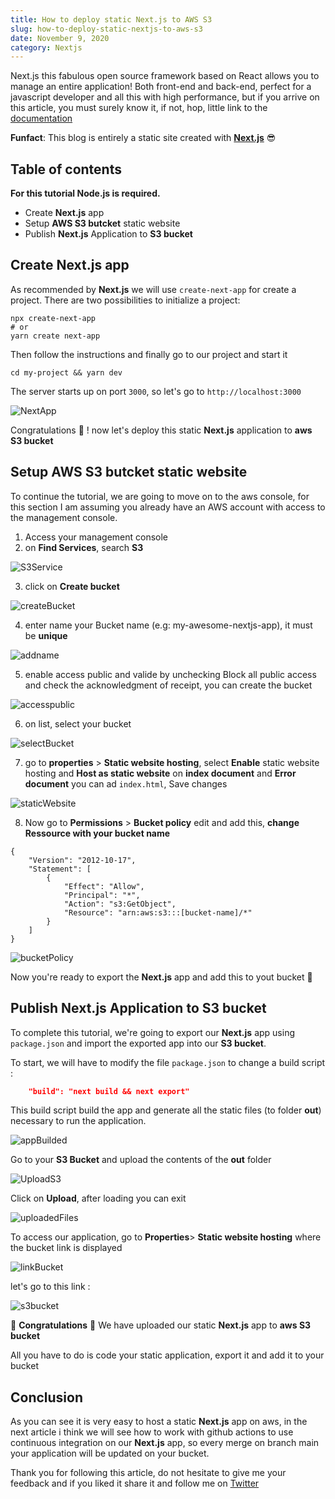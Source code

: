 ```yaml
---
title: How to deploy static Next.js to AWS S3
slug: how-to-deploy-static-nextjs-to-aws-s3
date: November 9, 2020
category: Nextjs
---
```


Next.js this fabulous open source framework based on React allows you to manage an entire application! Both front-end and back-end, perfect for a javascript developer and all this with high performance, but if you arrive on this article, you must surely know it, if not, hop, little link to the [documentation](https://nextjs.org/docs/getting-started)

**Funfact**: This blog is entirely a static site created with [**Next.js**](https://nextjs.org/) 😎

## Table of contents

**For this tutorial Node.js is required.**

- Create **Next.js** app
- Setup **AWS S3 butcket** static website
- Publish **Next.js** Application to **S3 bucket**

## Create Next.js app

As recommended by **Next.js** we will use `create-next-app` for create a project.
There are two possibilities to initialize a project:

```shell
npx create-next-app
# or
yarn create next-app
```

Then follow the instructions and finally go to our project and start it

```shell
cd my-project && yarn dev
```

The server starts up on port `3000`, so let's go to `http://localhost:3000`

![NextApp](https://user-images.githubusercontent.com/13301795/98562391-4d347400-22aa-11eb-8e1e-d9dbec1d37e5.png 'The next app started')

Congratulations 🎉 ! now let's deploy this static **Next.js** application to **aws S3 bucket**

## Setup AWS S3 butcket static website

To continue the tutorial, we are going to move on to the aws console, for this section I am assuming you already have an AWS account with access to the management console.

1. Access your management console
2. on **Find Services**, search **S3**

![S3Service](https://user-images.githubusercontent.com/13301795/98572716-398f0a80-22b6-11eb-847a-8cff5fe5d392.png 'Search S3')

3. click on **Create bucket**

![createBucket](https://user-images.githubusercontent.com/13301795/98572713-37c54700-22b6-11eb-96a2-9a3dd530284e.png 'Create bucket')

4. enter name your Bucket name (e.g: my-awesome-nextjs-app), it must be **unique**

![addname](https://user-images.githubusercontent.com/13301795/98574220-f6359b80-22b7-11eb-9429-a25842f91b90.png 'add bucket name')

5. enable access public and valide by unchecking Block all public access and check the acknowledgment of receipt, you can create the bucket

![accesspublic](https://user-images.githubusercontent.com/13301795/98574198-ed44ca00-22b7-11eb-9c60-acb054784221.png 'enable access public')

6. on list, select your bucket

![selectBucket](https://user-images.githubusercontent.com/13301795/98574186-eae27000-22b7-11eb-8422-b54b7ab7eca9.png 'select bucket on list')

7. go to **properties** > **Static website hosting**, select **Enable** static website hosting and **Host as static website** on **index document** and **Error document** you can ad `index.html`, Save changes

![staticWebsite](https://user-images.githubusercontent.com/13301795/98574156-e3bb6200-22b7-11eb-80eb-4998cc4b9394.png 'static webstite hosting')

8. Now go to **Permissions** > **Bucket policy** edit and add this, **change Ressource with your bucket name**

```
{
    "Version": "2012-10-17",
    "Statement": [
        {
            "Effect": "Allow",
            "Principal": "*",
            "Action": "s3:GetObject",
            "Resource": "arn:aws:s3:::[bucket-name]/*"
        }
    ]
}
```

![bucketPolicy](https://user-images.githubusercontent.com/13301795/98574147-e027db00-22b7-11eb-99c2-02b5cc2153a3.png 'bucket policy')

Now you're ready to export the **Next.js** app and add this to yout bucket 🎉

## Publish Next.js Application to S3 bucket

To complete this tutorial, we're going to export our **Next.js** app using `package.json` and import the exported app into our **S3 bucket**.

To start, we will have to modify the file `package.json` to change a build script :

```json
    "build": "next build && next export"
```

This build script build the app and generate all the static files (to folder **out**) necessary to run the application.

![appBuilded](https://user-images.githubusercontent.com/13301795/98650919-dd6dca00-2339-11eb-9327-aef5cd8ce328.png 'builded app')

Go to your **S3 Bucket** and upload the contents of the **out** folder

![UploadS3](https://user-images.githubusercontent.com/13301795/98651281-5705b800-233a-11eb-84f0-266bc64a1e31.png 'upload on S3 bucket')

Click on **Upload**, after loading you can exit

![uploadedFiles](https://user-images.githubusercontent.com/13301795/98651923-2d995c00-233b-11eb-8d2a-b08f69a0e395.png)

To access our application, go to **Properties**> **Static website hosting** where the bucket link is displayed

![linkBucket](https://user-images.githubusercontent.com/13301795/98652228-9b458800-233b-11eb-8f0f-502ac84c3b0f.png)

let's go to this link :

![s3bucket](https://user-images.githubusercontent.com/13301795/98652383-d8117f00-233b-11eb-8d3c-2656abaed775.png)

🎉 **Congratulations** 🎉 We have uploaded our static **Next.js** app to **aws S3 bucket**

All you have to do is code your static application, export it and add it to your bucket

## Conclusion

As you can see it is very easy to host a static **Next.js** app on aws, in the next article i think we will see how to work with github actions to use continuous integration on our **Next.js** app, so every merge on branch main your application will be updated on your bucket.

Thank you for following this article, do not hesitate to give me your feedback and if you liked it share it and follow me on [Twitter](https://twitter.com/theCrispydesign)
